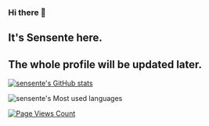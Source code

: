 ### Hi there 👋

## It's Sensente here.   
## The whole profile will be updated later.

<!-- ![Metrics](https://metrics.lecoq.io/sensente?template=classic&config.timezone=Asia%2FShanghai) -->

[![sensente's GitHub stats](https://github-readme-stats.vercel.app/api?username=sensente)](https://github.com/anuraghazra/github-readme-stats)

![sensente's Most used languages](https://github-readme-stats.vercel.app/api/top-langs?username=sensente&show_icons=true&count_private=true&theme=gotham)



[![Page Views Count](https://badges.toozhao.com/badges/01FJFBKQVMRB042PFKPB3FHHQJ/green.svg)](https://badges.toozhao.com/stats/01FJFBKQVMRB042PFKPB3FHHQJ "Get your own page views count badge on badges.toozhao.com")

<!--
**Sensente/sensente** is a ✨ _special_ ✨ repository because its `README.md` (this file) appears on your GitHub profile.

Here are some ideas to get you started:
- 🔭 I’m currently working on ...
- 🌱 I’m currently learning ...
- 👯 I’m looking to collaborate on ...
- 🤔 I’m looking for help with ...
- 💬 Ask me about ...
- 📫 How to reach me: ...
- 😄 Pronouns: ...
- ⚡ Fun fact: ...
-->
